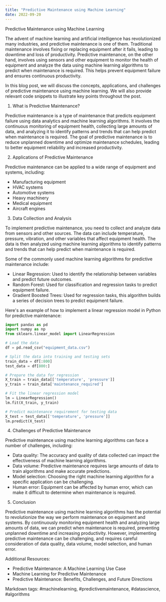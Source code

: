 ```yaml
---
title: "Predictive Maintenance using Machine Learning"
date: 2022-09-20
---
```





Predictive Maintenance using Machine Learning

The advent of machine learning and artificial intelligence has revolutionized many industries, and predictive maintenance is one of them. Traditional maintenance involves fixing or replacing equipment after it fails, leading to downtime and loss of productivity. Predictive maintenance, on the other hand, involves using sensors and other equipment to monitor the health of equipment and analyze the data using machine learning algorithms to predict when maintenance is required. This helps prevent equipment failure and ensures continuous productivity.

In this blog post, we will discuss the concepts, applications, and challenges of predictive maintenance using machine learning. We will also provide relevant code snippets to illustrate key points throughout the post.

1. What is Predictive Maintenance?

Predictive maintenance is a type of maintenance that predicts equipment failure using data analytics and machine learning algorithms. It involves the continuous monitoring of equipment health, collecting large amounts of data, and analyzing it to identify patterns and trends that can help predict when maintenance is required. The goal of predictive maintenance is to reduce unplanned downtime and optimize maintenance schedules, leading to better equipment reliability and increased productivity.

2. Applications of Predictive Maintenance

Predictive maintenance can be applied to a wide range of equipment and systems, including:

- Manufacturing equipment
- HVAC systems
- Automotive systems
- Heavy machinery
- Medical equipment
- Aircraft engines

3. Data Collection and Analysis

To implement predictive maintenance, you need to collect and analyze data from sensors and other sources. The data can include temperature, pressure, vibration, and other variables that affect equipment health. The data is then analyzed using machine learning algorithms to identify patterns and trends that can help predict when maintenance is required.

Some of the commonly used machine learning algorithms for predictive maintenance include:

- Linear Regression: Used to identify the relationship between variables and predict future outcomes.
- Random Forest: Used for classification and regression tasks to predict equipment failure.
- Gradient Boosted Trees: Used for regression tasks, this algorithm builds a series of decision trees to predict equipment failure.

Here's an example of how to implement a linear regression model in Python for predictive maintenance:

``` python
import pandas as pd
import numpy as np
from sklearn.linear_model import LinearRegression

# Load the data
df = pd.read_csv("equipment_data.csv")

# Split the data into training and testing sets
train_data = df[:800]
test_data = df[800:]

# Prepare the data for regression
X_train = train_data[['temperature', 'pressure']]
y_train = train_data['maintenance_required']

# Fit the linear regression model
lm = LinearRegression()
lm.fit(X_train, y_train)

# Predict maintenance requirement for testing data
X_test = test_data[['temperature', 'pressure']]
lm.predict(X_test)
```

4. Challenges of Predictive Maintenance

Predictive maintenance using machine learning algorithms can face a number of challenges, including:

- Data quality: The accuracy and quality of data collected can impact the effectiveness of machine learning algorithms.
- Data volume: Predictive maintenance requires large amounts of data to train algorithms and make accurate predictions.
- Model selection: Choosing the right machine learning algorithm for a specific application can be challenging.
- Human error: Equipment can be affected by human error, which can make it difficult to determine when maintenance is required.

5. Conclusion

Predictive maintenance using machine learning algorithms has the potential to revolutionize the way we perform maintenance on equipment and systems. By continuously monitoring equipment health and analyzing large amounts of data, we can predict when maintenance is required, preventing unplanned downtime and increasing productivity. However, implementing predictive maintenance can be challenging, and requires careful consideration of data quality, data volume, model selection, and human error.

Additional Resources:

- Predictive Maintenance: A Machine Learning Use Case
- Machine Learning for Predictive Maintenance
- Predictive Maintenance: Benefits, Challenges, and Future Directions

Markdown tags: #machinelearning, #predictivemaintenance, #datascience, #algorithms